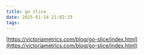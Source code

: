 ```yaml
---
title: go slice
date: 2025-01-14 21:02:33
tags:
---
```


[https://victoriametrics.com/blog/go-slice/index.html](https://victoriametrics.com/blog/go-slice/index.html)
